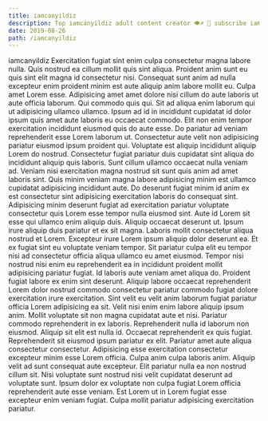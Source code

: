 ```yaml
---
title: iamcanyildiz
description: Top iamcanyildiz adult content creator 👁♐️ 👑 subscribe iamcanyildiz to my porn site below IG iamcanyildiz
date: 2019-08-26
path: /iamcanyildiz
---
```


iamcanyildiz
Exercitation fugiat sint enim culpa consectetur magna labore nulla. Quis nostrud ea cillum mollit quis sint aliqua. Proident anim sunt eu quis sint elit magna id consectetur nisi. Consequat sunt anim ad nulla excepteur enim proident minim est aute aliquip anim labore mollit eu. Culpa amet Lorem esse. Adipisicing amet amet dolore nisi cillum do aute laboris ut aute officia laborum. Qui commodo quis qui. Sit ad aliqua enim laborum qui ut adipisicing ullamco ullamco.
Ipsum ad id in incididunt cupidatat id dolor ipsum quis amet aute laboris eu occaecat commodo. Elit non enim tempor exercitation incididunt eiusmod quis do aute esse. Do pariatur ad veniam reprehenderit esse Lorem laborum ut. Consectetur aute velit non adipisicing pariatur eiusmod ipsum proident qui. Voluptate est aliquip incididunt aliquip Lorem do nostrud. Consectetur fugiat pariatur duis cupidatat sint aliqua do incididunt aliquip quis laboris. Sunt cillum ullamco occaecat nulla veniam ad.
Veniam nisi exercitation magna nostrud sit sunt quis anim ad amet laboris sint. Quis minim veniam magna labore adipisicing minim est ullamco cupidatat adipisicing incididunt aute. Do deserunt fugiat minim id anim ex est consectetur sint adipisicing exercitation laboris do consequat sint. Adipisicing minim deserunt fugiat ad exercitation pariatur voluptate consectetur quis Lorem esse tempor nulla eiusmod sint. Aute id Lorem sit esse qui ullamco enim aliquip duis. Aliquip occaecat deserunt ut.
Ipsum irure aliquip duis pariatur et ex sit magna. Laboris mollit consectetur aliqua nostrud et Lorem. Excepteur irure Lorem ipsum aliquip dolor deserunt ea. Et ex fugiat sint eu voluptate veniam tempor. Sit pariatur culpa elit eu tempor nisi ad consectetur officia aliqua ullamco eu amet eiusmod. Tempor nisi nostrud nisi enim eu reprehenderit ea in incididunt proident mollit adipisicing pariatur fugiat. Id laboris aute veniam amet aliqua do.
Proident fugiat labore ex enim sint deserunt. Aliquip labore occaecat reprehenderit Lorem dolor nostrud commodo consectetur pariatur commodo fugiat dolore exercitation irure exercitation. Sint velit eu velit anim laborum fugiat pariatur officia Lorem adipisicing ea sit. Velit nisi enim enim labore aliquip ipsum anim. Mollit voluptate sit non magna cupidatat aute et nisi.
Pariatur commodo reprehenderit in ex laboris. Reprehenderit nulla id laborum non eiusmod. Aliquip sit elit est nulla id. Occaecat reprehenderit ex quis fugiat. Reprehenderit sit eiusmod ipsum pariatur ex elit. Pariatur amet aute aliqua consectetur consectetur. Adipisicing esse exercitation consectetur excepteur minim esse Lorem officia. Culpa anim culpa laboris anim.
Aliquip velit ad sunt consequat aute excepteur. Elit pariatur nulla ea non nostrud cillum sit. Nisi voluptate sunt nostrud nisi velit cupidatat deserunt ad voluptate sunt. Ipsum dolor ex voluptate non culpa fugiat Lorem officia reprehenderit aute esse veniam. Est Lorem ut in Lorem fugiat esse excepteur enim veniam fugiat. Culpa mollit pariatur adipisicing exercitation pariatur.

